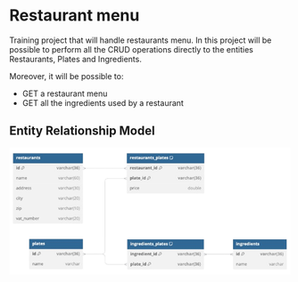 # Restaurant menu

Training project that will handle restaurants menu.
In this project will be possible to perform all the CRUD operations directly to the entities Restaurants, Plates and Ingredients.  

Moreover, it will be possible to:
- GET a restaurant menu
- GET all the ingredients used by a restaurant

## Entity Relationship Model

![](docs/scheme.png)